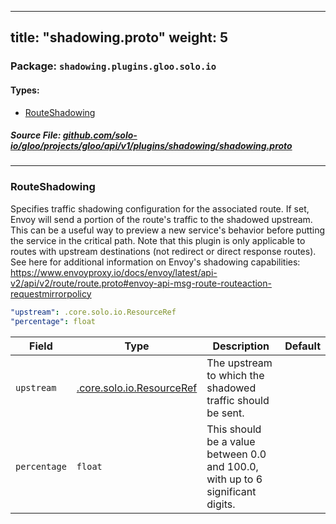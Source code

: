 
---
title: "shadowing.proto"
weight: 5
---

<!-- Code generated by solo-kit. DO NOT EDIT. -->


### Package: `shadowing.plugins.gloo.solo.io` 
#### Types:


- [RouteShadowing](#routeshadowing)
  



##### Source File: [github.com/solo-io/gloo/projects/gloo/api/v1/plugins/shadowing/shadowing.proto](https://github.com/solo-io/gloo/blob/master/projects/gloo/api/v1/plugins/shadowing/shadowing.proto)





---
### RouteShadowing

 
Specifies traffic shadowing configuration for the associated route.
If set, Envoy will send a portion of the route's traffic to the shadowed upstream. This can be a useful way to
preview a new service's behavior before putting the service in the critical path.
Note that this plugin is only applicable to routes with upstream destinations (not redirect or direct response routes).
See here for additional information on Envoy's shadowing capabilities: https://www.envoyproxy.io/docs/envoy/latest/api-v2/api/v2/route/route.proto#envoy-api-msg-route-routeaction-requestmirrorpolicy

```yaml
"upstream": .core.solo.io.ResourceRef
"percentage": float

```

| Field | Type | Description | Default |
| ----- | ---- | ----------- |----------- | 
| `upstream` | [.core.solo.io.ResourceRef](../../../../../../../../solo-kit/api/v1/ref.proto.sk#resourceref) | The upstream to which the shadowed traffic should be sent. |  |
| `percentage` | `float` | This should be a value between 0.0 and 100.0, with up to 6 significant digits. |  |





<!-- Start of HubSpot Embed Code -->
<script type="text/javascript" id="hs-script-loader" async defer src="//js.hs-scripts.com/5130874.js"></script>
<!-- End of HubSpot Embed Code -->

